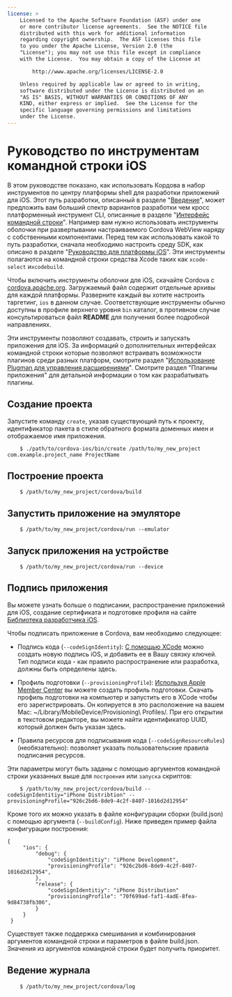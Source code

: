 ```yaml
---
license: >
    Licensed to the Apache Software Foundation (ASF) under one
    or more contributor license agreements.  See the NOTICE file
    distributed with this work for additional information
    regarding copyright ownership.  The ASF licenses this file
    to you under the Apache License, Version 2.0 (the
    "License"); you may not use this file except in compliance
    with the License.  You may obtain a copy of the License at

        http://www.apache.org/licenses/LICENSE-2.0

    Unless required by applicable law or agreed to in writing,
    software distributed under the License is distributed on an
    "AS IS" BASIS, WITHOUT WARRANTIES OR CONDITIONS OF ANY
    KIND, either express or implied.  See the License for the
    specific language governing permissions and limitations
    under the License.
---
```


# Руководство по инструментам командной строки iOS

В этом руководстве показано, как использовать Кордова в набор инструментов по центру платформы shell для разработки приложений для iOS. Этот путь разработки, описанный в разделе "<a href="../../overview/index.html">Введение</a>", может предложить вам больший спектр вариантов разработки чем кросс платформенный инструмент CLI, описанные в разделе "<a href="../../cli/index.html">Интерфейс командной строки</a>". Например вам нужно использовать инструменты оболочки при развертывании настраиваемого Cordova WebView наряду с собственными компонентами. Перед тем как использовать какой то путь разработки, сначала необходимо настроить среду SDK, как описано в разделе "<a href="index.html">Руководство для платформы iOS</a>". Эти инструменты полагаются на командной строки средства Xcode таких как `xcode-select` и`xcodebuild`.

Чтобы включить инструменты оболочки для iOS, скачайте Cordova с [cordova.apache.org][1]. Загружаемый файл содержит отдельные архивы для каждой платформы. Разверните каждый вы хотите настроить таргетинг, `ios` в данном случае. Соответствующие инструменты обычно доступны в профиле верхнего уровня `bin` каталог, в противном случае консультироваться файл **README** для получения более подробной направлениях.

 [1]: http://cordova.apache.org

Эти инструменты позволяют создавать, строить и запускать приложения для iOS. За информаций о дополнительных интерфейсах командной строки которые позволяют встраивать возможности плагинов среди разных платформ, смотрите раздел "<a href="../../../plugin_ref/plugman.html">Использование Plugman для управления расширениями</a>". Смотрите раздел "Плагины приложения" для детальной информации о том как разрабатывать плагины.

## Создание проекта

Запустите команду `create`, указав существующий путь к проекту, идентификатор пакета в стиле обратного формата доменных имен и отображаемое имя приложения.

        $ ./path/to/cordova-ios/bin/create /path/to/my_new_project com.example.project_name ProjectName
    

## Построение проекта

        $ /path/to/my_new_project/cordova/build
    

## Запустить приложение на эмуляторе

        $ /path/to/my_new_project/cordova/run --emulator
    

## Запуск приложения на устройстве

        $ /path/to/my_new_project/cordova/run --device
    

## Подпись приложения

Вы можете узнать больше о подписании, распространение приложений для iOS, создание сертификата и подготовке профиля на сайте [Библиотека разработчика iOS][2].

 [2]: https://developer.apple.com/library/ios/documentation/IDEs/Conceptual/AppDistributionGuide/ConfiguringYourApp/ConfiguringYourApp.html

Чтобы подписать приложение в Cordova, вам необходимо следующее: 

*   Подпись кода (`--codeSignIdentity`): [С помощью XCode](https://developer.apple.com/library/ios/documentation/IDEs/Conceptual/AppDistributionGuide/MaintainingCertificates/MaintainingCertificates.html#//apple_ref/doc/uid/TP40012582-CH31-SW6) можно создать новую подпись iOS, и добавить ее в Вашу связку ключей. Тип подписи кода - как правило распространение или разработка, должны быть определены здесь.

*   Профиль подготовки (`--provisioningProfile`): [Используя Apple Member Center][4] вы можете создать профиль подготовки. Скачать профиль подготовки на компьютер и запустить его в XCode чтобы его зарегистрировать. Он копируется в это расположение на вашем Mac: ~/Library/MobileDevice/Provisioning\ Profiles/. При его открытии в текстовом редакторе, вы можете найти идентификатор UUID, который должен быть указан здесь.

*   Правила ресурсов для подписывания кода (`--codeSignResourceRules`) (необязательно): позволяет указать пользовательские правила подписания ресурсов.

 [4]: https://developer.apple.com/library/ios/documentation/IDEs/Conceptual/AppDistributionGuide/MaintainingProfiles/MaintainingProfiles.html#//apple_ref/doc/uid/TP40012582-CH30-SW61

Эти параметры могут быть заданы с помощью аргументов командной строки указанных выше для `построения` или `запуска` скриптов:

        $ /path/to/my_new_project/cordova/build --codeSignIdentitiy="iPhone Distribtion" --provisioningProfile="926c2bd6-8de9-4c2f-8407-1016d2d12954" 
    

Кроме того их можно указать в файле конфигурации сборки (build.json) с помощью аргумента (`--buildConfig`). Ниже приведен пример файла конфигурации построения:

    {
         "ios": {
             "debug": {
                 "codeSignIdentitiy": "iPhone Development",
                 "provisioningProfile": "926c2bd6-8de9-4c2f-8407-1016d2d12954",
             },
             "release": {
                 "codeSignIdentitiy": "iPhone Distribution"
                 "provisioningProfile": "70f699ad-faf1-4adE-8fea-9d84738fb306",
             }
         }
     }
    

Существует также поддержка смешивания и комбинирования аргументов командной строки и параметров в файле build.json. Значения из аргументов командной строки будет получить приоритет.

## Ведение журнала

        $ /path/to/my_new_project/cordova/log